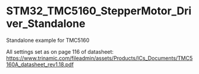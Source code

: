 # STM32_TMC5160_StepperMotor_Driver_Standalone
Standalone example for TMC5160

All settings set as on page 116 of datasheet: https://www.trinamic.com/fileadmin/assets/Products/ICs_Documents/TMC5160A_datasheet_rev1.18.pdf 
